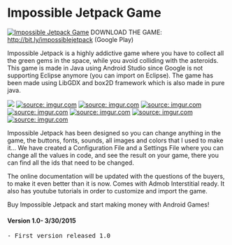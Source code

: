 # Impossible Jetpack Game

<a href="http://bit.ly/impossiblejetpack"><img src="http://i.imgur.com/DRIFTtu.png" title="Impossible Jetpack Game" /></a>
DOWNLOAD THE GAME: http://bit.ly/impossiblejetpack (Google Play)

Impossible Jetpack is a highly addictive game where you have to collect all the green gems in the space, while you avoid colliding with the asteroids. This game is made in Java using Android Studio since Google is not supporting Eclipse anymore (you can import on Eclipse). The game has been made using LibGDX and box2D framework which is also made in pure java.

<a href="https://goo.gl/8PQsKh"><img src="http://i.imgur.com/DHIKHmX.png" /></a>
<a href=""><img src="http://i.imgur.com/ard8ok8.png" title="source: imgur.com" /></a>
<a href=""><img src="http://i.imgur.com/oAbCLBC.png" title="source: imgur.com" /></a>
<a href=""><img src="http://i.imgur.com/mUGJ477.png" title="source: imgur.com" /></a>
<a href=""><img src="http://i.imgur.com/thzE4SO.png" title="source: imgur.com" /></a>
<a href=""><img src="http://i.imgur.com/Qxzma3H.png" title="source: imgur.com" /></a>
<a href=""><img src="http://i.imgur.com/qR9ou04.png" title="source: imgur.com" /></a>
<a href=""><img src="http://i.imgur.com/G4sdLSY.png" title="source: imgur.com" /></a>

Impossible Jetpack has been designed so you can change anything in the game, the buttons, fonts, sounds, all images and colors that I used to make it...
We have created a Configuration File and a Settings File where you can change all the values in code, and see the result on your game, there you can find all the ids that need to be changed.

The online documentation will be updated with the questions of the buyers, to make it even better than it is now.
Comes with Admob Interstitial ready. It also has youtube tutorials in order to customize and import the game. 

Buy Impossible Jetpack and start making money with Android Games!

<h4>Version 1.0- 3/30/2015</h4>
<pre>
- First version released 1.0</br>
</pre>
